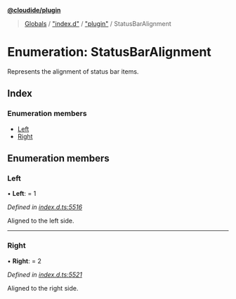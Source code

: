 **[@cloudide/plugin](../README.md)**

> [Globals](../README.md) / ["index.d"](../modules/_index_d_.md) / ["plugin"](../modules/_index_d_._plugin_.md) / StatusBarAlignment

# Enumeration: StatusBarAlignment

Represents the alignment of status bar items.

## Index

### Enumeration members

* [Left](_index_d_._plugin_.statusbaralignment.md#left)
* [Right](_index_d_._plugin_.statusbaralignment.md#right)

## Enumeration members

### Left

•  **Left**:  = 1

*Defined in [index.d.ts:5516](https://github.com/shuyaqian/cloudide-plugin-api/blob/9d985be/index.d.ts#L5516)*

Aligned to the left side.

___

### Right

•  **Right**:  = 2

*Defined in [index.d.ts:5521](https://github.com/shuyaqian/cloudide-plugin-api/blob/9d985be/index.d.ts#L5521)*

Aligned to the right side.
